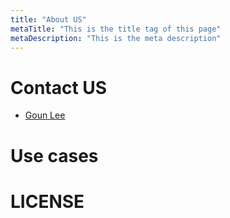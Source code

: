 ```yaml
---
title: "About US"
metaTitle: "This is the title tag of this page"
metaDescription: "This is the meta description"
---
```



# Contact US
* [Goun Lee](https://github.com/gouniLee)

# Use cases


# LICENSE
